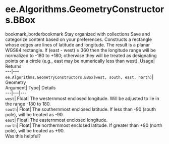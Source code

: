  
#  ee.Algorithms.GeometryConstructors.BBox 
bookmark_borderbookmark Stay organized with collections  Save and categorize content based on your preferences.
Constructs a rectangle whose edges are lines of latitude and longitude. 
The result is a planar WGS84 rectangle.
If (east - west) ≥ 360 then the longitude range will be normalized to -180 to +180; otherwise they will be treated as designating points on a circle (e.g., east may be numerically less than west).
Usage| Returns  
---|---  
`ee.Algorithms.GeometryConstructors.BBox(west, south, east, north)`| Geometry  
Argument| Type| Details  
---|---|---  
`west`| Float| The westernmost enclosed longitude. Will be adjusted to lie in the range -180 to 180.  
`south`| Float| The southernmost enclosed latitude. If less than -90 (south pole), will be treated as -90.  
`east`| Float| The easternmost enclosed longitude.  
`north`| Float| The northernmost enclosed latitude. If greater than +90 (north pole), will be treated as +90.  
Was this helpful?
